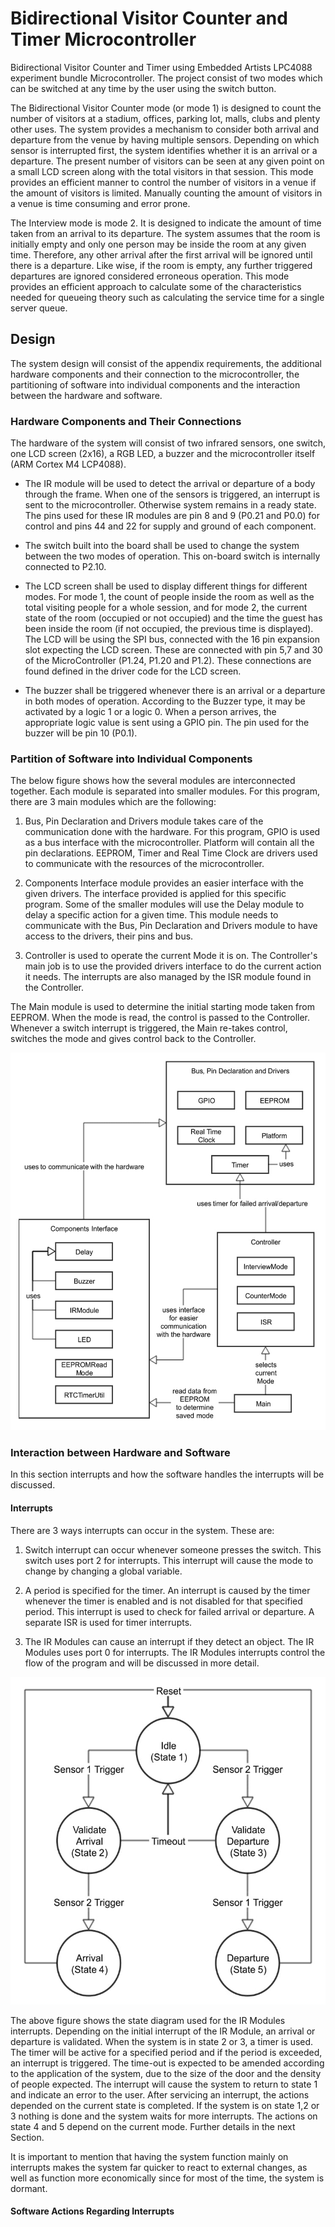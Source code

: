 # Bidirectional Visitor Counter and Timer Microcontroller

Bidirectional Visitor Counter and Timer using Embedded Artists LPC4088 experiment bundle Microcontroller. The project consist of two modes which can be switched at any time by the user using the switch button.

The Bidirectional Visitor Counter mode (or mode 1) is designed to count the number of visitors at a stadium, offices, parking lot, malls, clubs and plenty other uses. The system provides a mechanism to consider both arrival and departure from the venue by having multiple sensors. Depending on which sensor is interrupted first, the system identifies whether it is an arrival or a departure. The present number of visitors can be seen at any given point on a small LCD screen along with the total visitors in that session. This mode provides an efficient manner to control the number of visitors in a venue if the amount of visitors is limited. Manually counting the amount of visitors in a venue is time consuming and error prone. 

The Interview mode is mode 2. It is designed to indicate the amount of time taken from an arrival to its departure. The system assumes that the room is initially empty and only one person may be inside the room at any given time. Therefore, any other arrival after the first arrival will be ignored until there is a departure. Like wise, if the room is empty, any further triggered departures are ignored considered erroneous operation. This mode provides an efficient approach to calculate some of the characteristics needed for queueing theory such as calculating the service time for a single server queue.

## Design

The system design will consist of the appendix requirements, the additional hardware components and their connection to the microcontroller, the partitioning of software into individual components and the interaction between the hardware and software. 

### Hardware Components and Their Connections

The hardware of the system will consist of two infrared sensors, one switch, one LCD screen (2x16), a RGB LED, a buzzer and the microcontroller itself (ARM Cortex M4 LCP4088).

* The IR module will be used to detect the arrival or departure of a body through the frame. When one of the sensors is triggered, an interrupt is sent to the microcontroller. Otherwise system remains in a ready state. The pins used for these IR modules are pin 8 and 9 (P0.21 and P0.0) for control and pins 44 and 22 for supply and ground of each component.

* The switch built into the board shall be used to change the system between the two modes of operation. This on-board switch is internally connected to P2.10.

* The LCD screen shall be used to display different things for different modes. For mode 1, the count of people inside the room as well as the total visiting people for a whole session, and for mode 2, the current state of the room (occupied or not occupied) and the time the guest has been inside the room (if not occupied, the previous time is displayed). The LCD will be using the SPI bus, connected with the 16 pin expansion slot expecting the LCD screen. These are connected with pin 5,7 and 30 of the MicroController (P1.24, P1.20 and P1.2). These connections are found defined in the driver code for the LCD screen.

* The buzzer shall be triggered whenever there is an arrival or a departure in both modes of operation. According to the Buzzer type, it may be activated by a logic 1 or a logic 0. When a person arrives, the appropriate logic value is sent using a GPIO pin. The pin used for the buzzer will be pin 10 (P0.1).

### Partition of Software into Individual Components

The below figure shows how the several modules are interconnected together. Each module is separated into smaller modules. For this program, there are 3 main modules which are the following: 

1. Bus, Pin Declaration and Drivers module takes care of the communication done with the hardware. For this program, GPIO is used as a bus interface with the microcontroller. Platform will contain all the pin declarations. EEPROM, Timer and Real Time Clock are drivers used to communicate with the resources of the microcontroller.

1. Components Interface module provides an easier interface with the given drivers. The interface provided is applied for this specific program. Some of the smaller modules will use the Delay module to delay a specific action for a given time. This module needs to communicate with the Bus, Pin Declaration and Drivers module to have access to the drivers, their pins and bus.

1. Controller is used to operate the current Mode it is on. The Controller's main job is to use the provided drivers interface to do the current action it needs. The interrupts are also managed by the ISR module found in the Controller.

The Main module is used to determine the initial starting mode taken from EEPROM. When the mode is read, the control is passed to the Controller. Whenever a switch interrupt is triggered, the Main re-takes control, switches the mode and gives control back to the Controller.

![Image](images/SoftwareComponents.jpg "Software Components")

### Interaction between Hardware and Software

In this section interrupts and how the software handles the interrupts will be discussed.

#### Interrupts

There are 3 ways interrupts can occur in the system. These are:

1. Switch interrupt can occur whenever someone presses the switch. This switch uses port 2 for interrupts. This interrupt will cause the mode to change by changing a global variable.

1. A period is specified for the timer. An interrupt is caused by the timer whenever the timer is enabled and is not disabled for that specified period. This interrupt is used to check for failed arrival or departure. A separate ISR is used for timer interrupts.

1. The IR Modules can cause an interrupt if they detect an object. The IR Modules uses port 0 for interrupts. The IR Modules interrupts control the flow of the program and will be discussed in more detail.

![Image](images/StateDiagram.jpg "State Diagram for the IR Modules.")

The above figure shows the state diagram used for the IR Modules interrupts. Depending on the initial interrupt of the IR Module, an arrival or departure is validated. When the system is in state 2 or 3, a timer is used. The timer will be active for a specified period and if the period is exceeded, an interrupt is triggered. The time-out is expected to be amended according to the application of the system, due to the size of the door and the density of people expected. The interrupt will cause the system to return to state 1 and indicate an error to the user. After servicing an interrupt, the actions depended on the current state is completed. If the system is on state 1,2 or 3 nothing is done and the system waits for more interrupts. The actions on state 4 and 5 depend on the current mode. Further details in the next Section. 

It is important to mention that having the system function mainly on interrupts makes the system far quicker to react to external changes, as well as function more economically since for most of the time, the system is dormant.

#### Software Actions Regarding Interrupts

